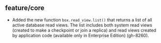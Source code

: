 ## feature/core

* Added the new function `box.read_view.list()` that returns a list of all
  active database read views. The list includes both system read views (created
  to make a checkpoint or join a replica) and read views created by application
  code (available only in Enterprise Edition) (gh-8260).
